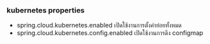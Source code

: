 ### kubernetes properties

- spring.cloud.kubernetes.enabled เปิดใช้งานการตั้งค่าย่อยทั้งหมด
- spring.cloud.kubernetes.config.enabled เปิดใช้งานการดึง configmap